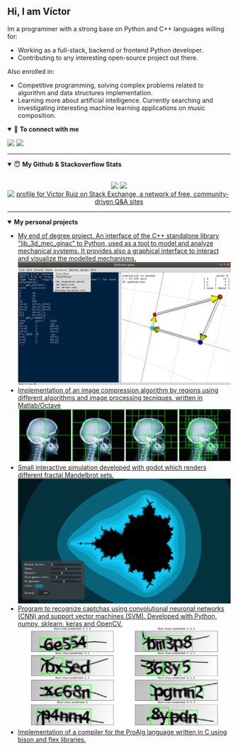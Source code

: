 ## Hi, I am Víctor

Im a programmer with a strong base on Python and C++ languages willing for:
- Working as a full-stack, backend or frontend Python developer.
- Contributing to any interesting open-source project out there.

Also enrolled in:
- Competitive programming, solving complex problems related to algorithm and data structures implementation.
- Learning more about artificial intelligence. Currently searching and investigating interesting machine learning applications on music composition.

<details open>
<summary>🤝 <b>To connect with me</b></summary>

<p align = "center">

[<img src="https://img.shields.io/badge/linkedin-%230077B5.svg?&style=for-the-badge&logo=linkedin&logoColor=white" />](https://www.linkedin.com/in/vykstorm/)
[<img src = "https://img.shields.io/badge/instagram-%23E4405F.svg?&style=for-the-badge&logo=instagram&logoColor=white">](https://www.instagram.com/stradivarius_nostalgico/)

</p>

</details>

---

<details open>
 <summary> 😇 <b>My Github & Stackoverflow Stats</b> </summary>

<br>

<p align = "center">
  <img src = "https://github-readme-stats.vercel.app/api?username=Vykstorm&show_icons=true&theme=tokyonight&line_height=27">
 <img src = "https://github-readme-stats.vercel.app/api/top-langs/?username=Vykstorm&hide=makefile,php&theme=tokyonight">
 <a href="https://stackexchange.com/users/12306858"><img src="https://stackexchange.com/users/flair/12306858.png?theme=dark" width="208" height="58" alt="profile for Victor Ruiz on Stack Exchange, a network of free, community-driven Q&amp;A sites" title="profile for Victor Ruiz on Stack Exchange, a network of free, community-driven Q&amp;A sites"></a>

</p>

</details>

---

<details open>
 <summary><b>My personal projects</b> </summary>
 <ul>
 <li>
   <a href="https://github.com/Vykstorm/pylib3d-mec-ginac">My end of degree project. An interface of the C++ standalone library "lib_3d_mec_ginac" to Python, used as a tool to model and analyze mechanical systems. It provides also a graphical interface to interact and visualize the modelled mechanisms.
  <img src="https://raw.githubusercontent.com/Vykstorm/pylib3d-mec-ginac/master/docs/images/framework.png"></img>
  </a>
 </li>
 <li>
  <a href="https://github.com/Vykstorm/ROI_compression">Implementation of an image compression algorithm by regions using different algorithms and image processing tecniques, written in Matlab/Octave
  </li>
  <img src="https://raw.githubusercontent.com/Vykstorm/ROI_compression/master/images/craneo.jpg"></img>
  </a>
  <li>
  <a href="https://github.com/Vykstorm/Fractals-Godot">Small interactive simulation developed with godot which renders different fractal Mandelbrot sets.
  <img src="https://raw.githubusercontent.com/Vykstorm/Fractals-Godot/master/screenshots/screenshot2.png"></img>
  </a></li>

  <li>
  <a href="https://github.com/Vykstorm/CaptchaDL"> Program to recognize captchas using convolutional neuronal networks (CNN) and support vector machines (SVM). Developed with Python, numpy, sklearn, keras and OpenCV.
  <img src="https://raw.githubusercontent.com/Vykstorm/CaptchaDL/master/images/contours2.png"></img>
  </a>
  </li>

  <li>
  <a href="https://github.com/Vykstorm/ProAlg">Implementation of a compiler for the ProAlg language written in C using bison and flex libraries.</a>
  </li>
</ul>
</details>



</details>
